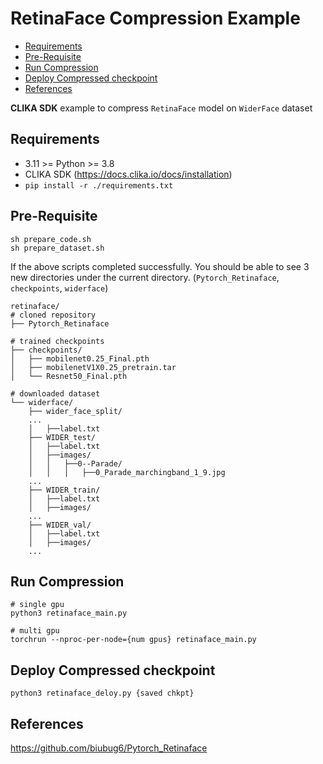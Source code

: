 # RetinaFace Compression Example
<!--TOC-->

- [Requirements](#requirements)
- [Pre-Requisite](#pre-requisite)
- [Run Compression](#run-compression)
- [Deploy Compressed checkpoint](#deploy-compressed-checkpoint)
- [References](#references)

<!--TOC-->

**CLIKA SDK** example to compress `RetinaFace` model on `WiderFace` dataset

## Requirements

- 3.11 >= Python >= 3.8
- CLIKA SDK (<https://docs.clika.io/docs/installation>)
- `pip install -r ./requirements.txt`

## Pre-Requisite

```shell
sh prepare_code.sh
sh prepare_dataset.sh
```

If the above scripts completed successfully. You should be able to see 3 new directories under the current directory.
(`Pytorch_Retinaface`, `checkpoints`, `widerface`)

```text
retinaface/
# cloned repository
├── Pytorch_Retinaface

# trained checkpoints
├── checkpoints/
│   ├── mobilenet0.25_Final.pth
│   ├── mobilenetV1X0.25_pretrain.tar
│   └── Resnet50_Final.pth

# downloaded dataset
└── widerface/
    ├── wider_face_split/
    ...
    │   ├──label.txt
    ├── WIDER_test/
    │   ├──label.txt
    │   ├──images/
    │   │   ├──0--Parade/
    │   │   │   ├──0_Parade_marchingband_1_9.jpg
    ...
    ├── WIDER_train/
    │   ├──label.txt
    │   ├──images/
    ...
    ├── WIDER_val/
    │   ├──label.txt
    │   ├──images/
    ...
```

## Run Compression

```shell
# single gpu
python3 retinaface_main.py

# multi gpu
torchrun --nproc-per-node={num gpus} retinaface_main.py
```

## Deploy Compressed checkpoint

```shell
python3 retinaface_deloy.py {saved chkpt}
```

## References

<https://github.com/biubug6/Pytorch_Retinaface>
